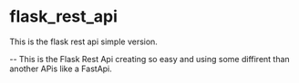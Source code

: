 # flask_rest_api
This is the flask rest api simple version.

-- This is the Flask Rest Api creating so easy and using some diffirent than another APis like a FastApi.
